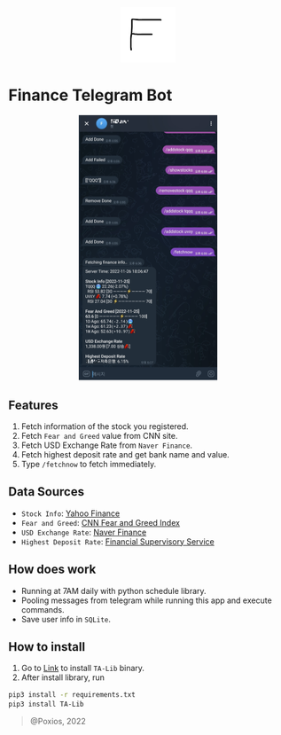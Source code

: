 <p align="center">
  <img src="./res/logo.png" width=100/>
</p>

# Finance Telegram Bot
<p align="center">
  <img src="./res/screenshot.png" width=250/>
</p>
 
## Features
1. Fetch information of the stock you registered.
2. Fetch `Fear and Greed` value from CNN site.
3. Fetch USD Exchange Rate from `Naver Finance`.
4. Fetch highest deposit rate and get bank name and value.
5. Type `/fetchnow` to fetch immediately.

## Data Sources
* `Stock Info`: [Yahoo Finance](https://finance.yahoo.com)
* `Fear and Greed`: [CNN Fear and Greed Index](https://edition.cnn.com/markets/fear-and-greed)
* `USD Exchange Rate`: [Naver Finance](https://finance.naver.com/marketindex/exchangeDetail.naver?marketindexCd=FX_USDKRW#)
* `Highest Deposit Rate`: [Financial Supervisory Service](https://finlife.fss.or.kr/deposit/selectDeposit.do?menuId=2000100)

## How does work
* Running at 7AM daily with python schedule library.
* Pooling messages from telegram while running this app and execute commands.
* Save user info in `SQLite`.

## How to install
1. Go to [Link](https://github.com/TA-Lib/ta-lib-python#windows) to install `TA-Lib` binary.
2. After install library, run
```bash
pip3 install -r requirements.txt
pip3 install TA-Lib
```
  
> @Poxios, 2022